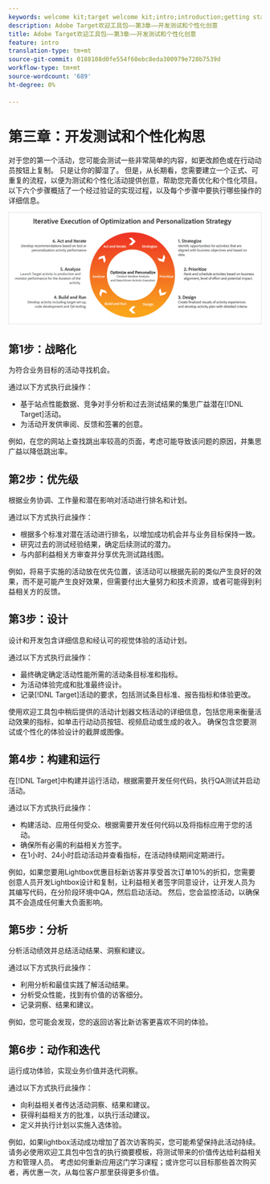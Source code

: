 ```yaml
---
keywords: welcome kit;target welcome kit;intro;introduction;getting started
description: Adobe Target欢迎工具包——第3章——开发测试和个性化创意
title: Adobe Target欢迎工具包——第3章——开发测试和个性化创意
feature: intro
translation-type: tm+mt
source-git-commit: 0188108d0fe554f60ebc8eda300979e720b7539d
workflow-type: tm+mt
source-wordcount: '689'
ht-degree: 0%

---
```



# 第三章：开发测试和个性化构思

对于您的第一个活动，您可能会测试一些非常简单的内容，如更改颜色或在行动动员按钮上复制。 只是让你的脚湿了。 但是，从长期看，您需要建立一个正式、可重复的流程，以便为测试和个性化活动提供创意，帮助您完善优化和个性化项目。 以下六个步骤概括了一个经过验证的实现过程，以及每个步骤中要执行哪些操作的详细信息。

![优化与个性化战略图的迭代执行](/help/c-intro/assets/six-steps.png)

## 第1步：战略化

为符合业务目标的活动寻找机会。

通过以下方式执行此操作：

* 基于站点性能数据、竞争对手分析和过去测试结果的集思广益潜在[!DNL Target]活动。
* 为活动开发供审阅、反馈和签署的创意。

例如，在您的网站上查找跳出率较高的页面，考虑可能导致该问题的原因，并集思广益以降低跳出率。

## 第2步：优先级

根据业务协调、工作量和潜在影响对活动进行排名和计划。

通过以下方式执行此操作：

* 根据多个标准对潜在活动进行排名，以增加成功机会并与业务目标保持一致。
* 研究过去的测试经验结果，确定后续测试的潜力。
* 与内部利益相关方审查并分享优先测试路线图。

例如，将易于实施的活动放在优先位置，该活动可以根据先前的类似产生良好的效果，而不是可能产生良好效果，但需要付出大量努力和技术资源，或者可能得到利益相关方的反馈。

## 第3步：设计

设计和开发包含详细信息和经认可的视觉体验的活动计划。

通过以下方式执行此操作：

* 最终确定确定活动性能所需的活动条目标准和指标。
* 为活动体验完成和批准最终设计。
* 记录[!DNL Target]活动的要求，包括测试条目标准、报告指标和体验更改。

使用欢迎工具包中稍后提供的活动计划器文档活动的详细信息，包括您用来衡量活动效果的指标，如单击行动动员按钮、视频启动或生成的收入。 确保包含您要测试或个性化的体验设计的截屏或图像。

## 第4步：构建和运行

在[!DNL Target]中构建并运行活动，根据需要开发任何代码，执行QA测试并启动活动。

通过以下方式执行此操作：

* 构建活动、应用任何受众、根据需要开发任何代码以及将指标应用于您的活动。
* 确保所有必需的利益相关方签字。
* 在1小时、24小时启动活动并查看指标，在活动持续期间定期进行。

例如，如果您要用Lightbox优惠目标新访客并享受首次订单10%的折扣，您需要创意人员开发Lightbox设计和复制，让利益相关者签字同意设计，让开发人员为其编写代码，在分阶段环境中QA，然后启动活动。 然后，您会监控活动，以确保其不会造成任何重大负面影响。

## 第5步：分析

分析活动绩效并总结活动结果、洞察和建议。

通过以下方式执行此操作：

* 利用分析和最佳实践了解活动结果。
* 分析受众性能，找到有价值的访客细分。
* 记录洞察、结果和建议。

例如，您可能会发现，您的返回访客比新访客更喜欢不同的体验。

## 第6步：动作和迭代

运行成功体验，实现业务价值并迭代洞察。

通过以下方式执行此操作：

* 向利益相关者传达活动洞察、结果和建议。
* 获得利益相关方的批准，以执行活动建议。
* 定义并执行计划以实施入选体验。

例如，如果lightbox活动成功增加了首次访客购买，您可能希望保持此活动持续。 请务必使用欢迎工具包中包含的执行摘要模板，将测试带来的价值传达给利益相关方和管理人员。 考虑如何重新应用这门学习课程；或许您可以目标那些首次购买者，再优惠一次，从每位客户那里获得更多价值。